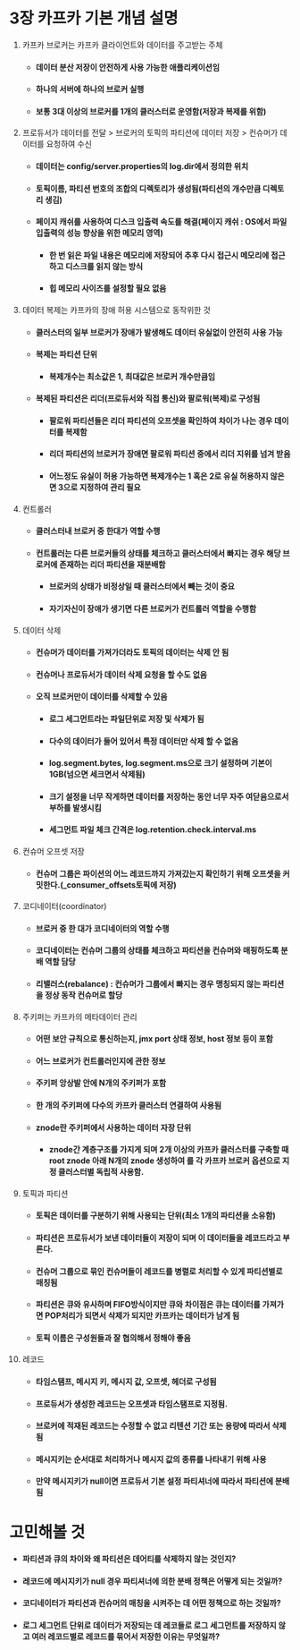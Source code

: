 3장 카프카 기본 개념 설명
===================
1) 카프카 브로커는 카프카 클라이언트와 데이터를 주고받는 주체
   * #### 데이터 분산 저장이 안전하게 사용 가능한 애플리케이션임
   * #### 하나의 서버에 하나의 브로커 실행
   * #### 보통 3대 이상의 브로커를 1개의 클러스터로 운영함(저장과 복제를 위함)
2) 프로듀서가 데이터를 전달 > 브로커의 토픽의 파티션에 데이터 저장 > 컨슈머가 데이터를 요청하여 수신
   * #### 데이터는 config/server.properties의 log.dir에서 정의한 위치
   * #### 토픽이름, 파티션 번호의 조합의 디렉토리가 생성됨(파티션의 개수만큼 디렉토리 생김)
   * #### 페이지 캐쉬를 사용하여 디스크 입출력 속도를 해결(페이지 캐쉬 : OS에서 파일 입출력의 성능 향상을 위한 메모리 영역)
     * #### 한 번 읽은 파일 내용은 메모리에 저장되어 추후 다시 접근시 메모리에 접근하고 디스크를 읽지 않는 방식
     * #### 힙 메모리 사이즈를 설정할 필요 없음
3) 데이터 복제는 카프카의 장애 허용 시스템으로 동작위한 것
   * #### 클러스터의 일부 브로커가 장애가 발생해도 데이터 유실없이 안전히 사용 가능
   * #### 복제는 파티션 단위
     * #### 복제개수는 최소값은 1, 최대값은 브로커 개수만큼임
   * #### 복제된 파티션은 리더(프로듀서와 직접 통신)와 팔로워(복제)로 구성됨
     * #### 팔로워 파티션들은 리더 파티션의 오프셋을 확인하여 차이가 나는 경우 데이터를 복제함
     * #### 리더 파티션의 브로커가 장애면 팔로워 파티션 중에서 리더 지위를 넘겨 받음
     * #### 어느정도 유실이 허용 가능하면 복제개수는 1 혹은 2로 유실 허용하지 않은면 3으로 지정하여 관리 필요
4) 컨트롤러
   * #### 클러스터내 브로커 중 한대가 역할 수행
   * #### 컨트롤러는 다른 브로커들의 상태를 체크하고 클러스터에서 빠지는 경우 해당 브로커에 존재하는 리더 파티션을 재분배함
     * #### 브로커의 상태가 비정상일 때 클러스터에서 빼는 것이 중요
     * #### 자기자신이 장애가 생기면 다른 브로커가 컨트롤러 역할을 수행함
5) 데이터 삭제
   * #### 컨슈머가 데이터를 가져가더라도 토픽의 데이터는 삭제 안 됨
   * #### 컨슈머나 프로듀서가 데이터 삭제 요청을 할 수도 없음
   * #### 오직 브로커만이 데이터를 삭제할 수 있음
     * #### 로그 세그먼트라는 파일단위로 저장 및 삭제가 됨
     * #### 다수의 데이터가 들어 있어서 특정 데이터만 삭제 할 수 없음
     * #### log.segment.bytes, log.segment.ms으로 크기 설정하며 기본이 1GB(넘으면 세크면서 삭제됨)
     * #### 크기 설정을 너무 작게하면 데이터를 저장하는 동안 너무 자주 여닫음으로서 부하를 발생시킴
     * #### 세그먼트 파일 체크 간격은 log.retention.check.interval.ms
6) 컨슈머 오프셋 저장
   * #### 컨슈머 그룹은 파이션의 어느 레코드까지 가져갔는지 확인하기 위해 오프셋을 커밋한다.(_consumer_offsets토픽에 저장)
7) 코디네이터(coordinator)
    * #### 브로커 중 한 대가 코디네이터의 역할 수행
    * #### 코디네이터는 컨슈머 그룹의 상태를 체크하고 파티션을 컨슈머와 매핑하도록 분배 역할 담당
    * #### 리밸러스(rebalance) : 컨슈머가 그룹에서 빠지는 경우 맹칭되지 않는 파티션을 정상 동작 컨슈머로 할당
8) 주키퍼는 카프카의 메타데이터 관리
   * #### 어떤 보안 규칙으로 통신하는지, jmx port 상태 정보, host 정보 등이 포함
   * #### 어느 브로커가 컨트롤러인지에 관한 정보
   * #### 주키퍼 앙상발 안에 N개의 주키퍼가 포함
   * #### 한 개의 주키퍼에 다수의 카프카 클러스터 연결하여 사용됨
   * #### znode란 주키퍼에서 사용하는 데이터 자장 단위
     * #### znode간 계층구조를 가지게 되며 2개 이상의 카프카 클러스터를 구축할 때 root znode 아래 N개의 znode 생성하여 를 각 카프카 브로커 옵션으로 지정 클러스터별 독립적 사용함.
9) 토픽과 파티션
    * #### 토픽은 데이터를 구분하기 위해 사용되는 단위(최소 1개의 파티션을 소유함)
    * #### 파티션은 프로듀서가 보낸 데이터들이 저장이 되며 이 데이터들을 레코드라고 부른다.
    * #### 컨슈머 그룹으로 묶인 컨슈머들이 레코드를 병렬로 처리할 수 있게 파티션별로 매칭됨
    * #### 파티션은 큐와 유사하며 FIFO방식이지만 큐와 차이점은 큐는 데이터를 가져가면 POP처리가 되면서 삭제가 되지만 카프카는 데이터가 남게 됨
    * #### 토픽 이름은 구성원들과 잘 협의해서 정해야 좋음
10) 레코드
     * #### 타임스탬프, 메시지 키, 메시지 값, 오프셋, 헤더로 구성됨
     * #### 프로듀서가 생성한 레코드는 오프셋과 타임스탬프로 지정됨.
     * #### 브로커에 적재된 레코드는 수정할 수 없고 리텐션 기간 또는 용량에 따라서 삭제됨
     * #### 메시지키는 순서대로 처리하거나 메시지 값의 종류를 나타내기 위해 사용
     * #### 만약 메시지키가 null이면 프로듀서 기본 설정 파티셔너에 따라서 파티션에 분배됨

# 고민해볼 것 
 * #### 파티션과 큐의 차이와 왜 파티션은 데어티를 삭제하지 않는 것인지?
 * #### 레코드에 메시지키가 null 경우 파티셔너에 의한 분배 정책은 어떻게 되는 것일까?
 * #### 코디네이터가 파티션과 컨슈머의 매칭을 시켜주는 데 어떤 정책으로 하는 것일까?
 * #### 로그 세그먼트 단위로 데이터가 저장되는 데 레코들로 로그 세그먼트를 저장하지 않고 여러 레코드별로 레코드를 묶어서 저장한 이유는 무엇일까?